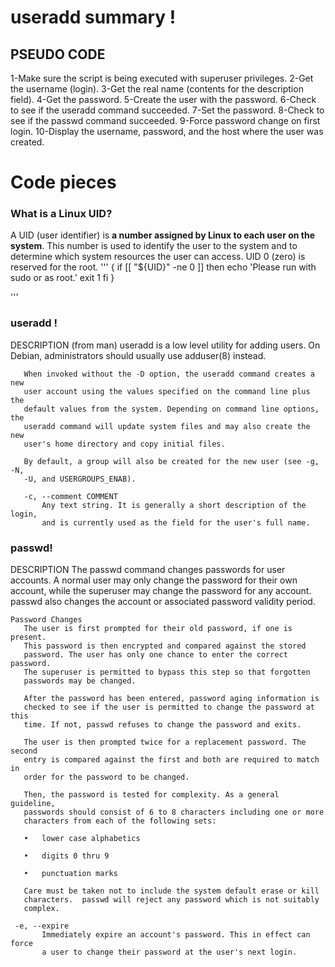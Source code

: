 # useradd summary !

 ## PSEUDO CODE
 1-Make sure the script is being executed with superuser privileges.
 2-Get the username (login).
 3-Get the real name (contents for the description field).
 4-Get the password.
 5-Create the user with the password.
 6-Check to see if the useradd command succeeded.
 7-Set the password.
 8-Check to see if the passwd command succeeded.
 9-Force password change on first login.
 10-Display the username, password, and the host where the user was
created.
# Code pieces
###  What is a Linux UID?


A UID (user identifier) is **a number assigned by Linux to each user on the system**. This number is used to identify the user to the system and to determine which system resources the user can access. UID 0 (zero) is reserved for the root.
'''
{
if [[ "${UID}" -ne 0 ]]
then
   echo 'Please run with sudo or as root.'
   exit 1
fi
}

'''
### useradd !

DESCRIPTION  (from man)
       useradd is a low level utility for adding users. On Debian,
       administrators should usually use adduser(8) instead.

       When invoked without the -D option, the useradd command creates a new
       user account using the values specified on the command line plus the
       default values from the system. Depending on command line options, the
       useradd command will update system files and may also create the new
       user's home directory and copy initial files.

       By default, a group will also be created for the new user (see -g, -N,
       -U, and USERGROUPS_ENAB).
       
       -c, --comment COMMENT
           Any text string. It is generally a short description of the login,
           and is currently used as the field for the user's full name.

### passwd!

DESCRIPTION
        The passwd command changes passwords for user accounts. A normal user
        may only change the password for their own account, while the superuser
        may change the password for any account.  passwd also changes the
        account or associated password validity period.

    Password Changes
       The user is first prompted for their old password, if one is present.
       This password is then encrypted and compared against the stored
       password. The user has only one chance to enter the correct password.
       The superuser is permitted to bypass this step so that forgotten
       passwords may be changed.

       After the password has been entered, password aging information is
       checked to see if the user is permitted to change the password at this
       time. If not, passwd refuses to change the password and exits.

       The user is then prompted twice for a replacement password. The second
       entry is compared against the first and both are required to match in
       order for the password to be changed.

       Then, the password is tested for complexity. As a general guideline,
       passwords should consist of 6 to 8 characters including one or more
       characters from each of the following sets:

       •   lower case alphabetics

       •   digits 0 thru 9

       •   punctuation marks

       Care must be taken not to include the system default erase or kill
       characters.  passwd will reject any password which is not suitably
       complex.

     -e, --expire
           Immediately expire an account's password. This in effect can force
           a user to change their password at the user's next login.



